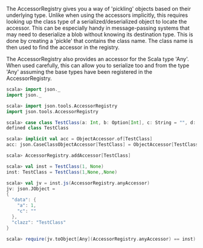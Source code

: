 The AccessorRegistry gives you a way of 'pickling' objects based on their underlying type. Unlike when
using the accessors implicitly, this requires looking up the class type of a serialized/deserialized object to
locate the accessor. This can be especially handy in message-passing systems that may need to deserialize
a blob without knowing its destination type. This is done by creating a 'pickle' that contains the class name.
The class name is then used to find the accessor in the registry.

The AccessorRegistry also provides an accessor for the Scala
type 'Any'. When used carefully, this can allow you to serialize too and from the type 'Any' assuming
the base types have been registered in the AccessorRegistry.

```scala
scala> import json._
import json._

scala> import json.tools.AccessorRegistry
import json.tools.AccessorRegistry

scala> case class TestClass(a: Int, b: Option[Int], c: String = "", d: Option[Int] = None)
defined class TestClass

scala> implicit val acc = ObjectAccessor.of[TestClass]
acc: json.CaseClassObjectAccessor[TestClass] = ObjectAccessor[TestClass]

scala> AccessorRegistry.addAccessor[TestClass]
```

```scala
scala> val inst = TestClass(1, None)
inst: TestClass = TestClass(1,None,,None)

scala> val jv = inst.js(AccessorRegistry.anyAccessor)
jv: json.JObject =
{
  "data": {
    "a": 1,
    "c": ""
  },
  "clazz": "TestClass"
}

scala> require(jv.toObject[Any](AccessorRegistry.anyAccessor) == inst)
```

